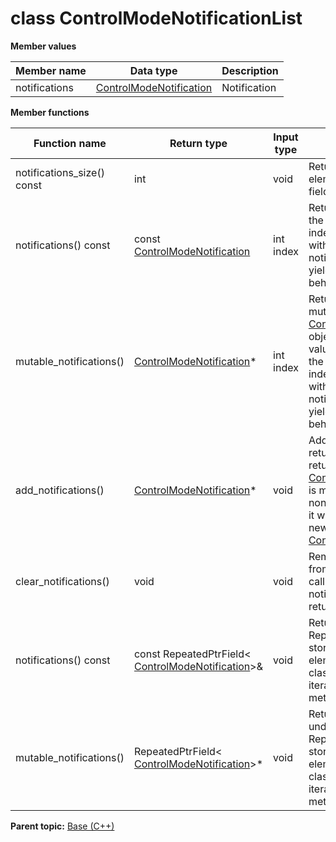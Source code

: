 # class ControlModeNotificationList

 **Member values** 

|Member name|Data type|Description|
|-----------|---------|-----------|
|notifications| [ControlModeNotification](ControlModeNotification.md#)|Notification|

 **Member functions** 

|Function name|Return type|Input type|Description|
|-------------|-----------|----------|-----------|
|notifications\_size\(\) const|int|void|Returns the number of elements currently in the field.|
|notifications\(\) const|const [ControlModeNotification](ControlModeNotification.md#)|int index|Returns the element at the given zero-based index. Calling this method with index outside of \[0, notifications\_size\(\)\) yields undefined behavior.|
|mutable\_notifications\(\)| [ControlModeNotification](ControlModeNotification.md#)\*|int index|Returns a pointer to the mutable [ControlModeNotification](ControlModeNotification.md#) object that stores the value of the element at the given zero-based index. Calling this method with index outside of \[0, notifications\_size\(\)\) yields undefined behavior.|
|add\_notifications\(\)| [ControlModeNotification](ControlModeNotification.md#)\*|void|Adds a new element and returns a pointer to it. The returned [ControlModeNotification](ControlModeNotification.md#) is mutable and will have none of its fields set \(i.e. it will be identical to a newly-allocated [ControlModeNotification](ControlModeNotification.md#)\).|
|clear\_notifications\(\)|void|void|Removes all elements from the field. After calling this, notifications\_size\(\) will return zero.|
|notifications\(\) const|const RepeatedPtrField< [ControlModeNotification](ControlModeNotification.md#)\>&|void|Returns the underlying RepeatedPtrField that stores the field's elements. This container class provides STL-like iterators and other methods.|
|mutable\_notifications\(\)|RepeatedPtrField< [ControlModeNotification](ControlModeNotification.md#)\>\*|void|Returns a pointer to the underlying mutable RepeatedPtrField that stores the field's elements. This container class provides STL-like iterators and other methods.|

**Parent topic:** [Base \(C++\)](../../summary_pages/Base.md)

